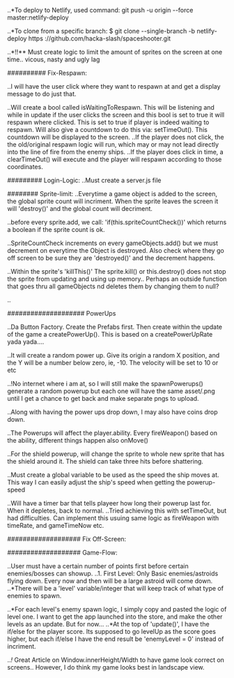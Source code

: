  ..*To deploy to Netlify, used command: git push -u origin --force master:netlify-deploy

 ..*To clone from a specific branch:  $ git clone --single-branch -b netlify-deploy https
://github.com/hacka-slash/spaceshooter.git

 ..*!!** Must create logic to limit the amount of sprites on the screen at one time.. vicous, nasty and ugly lag

########## Fix-Respawn:

..I will have the user click where they want to respawn at and get a display message to do just that.

..Will create a bool called isWaitingToRespawn. This will be listening and while in update if the user clicks the screen and this bool is set to true it will respawn where clicked. This is set to true if player is indeed waiting to respawn. Will also give a countdown to do this via: setTimeOut(). This countdown will be displayed to the screen. 
 ..If the player does not click, the the old/original respawn logic will run, which may or may not lead directly into the line of fire from the enemy ships.
 ..If the player does click in time, a clearTimeOut() will execute and the player will respawn according to those coordinates.


 ######### Login-Logic:
 ..Must create a server.js file


 ######## Sprite-limit:
 ..Everytime a game object is added to the screen, the global sprite count will incriment. When the sprite leaves the screen it will 'destroy()' and the global count will decriment.

 ..before every sprite.add, we call: 'if(this.spriteCountCheck())' which returns a boolean if the sprite count is ok.

 ..SpriteCountCheck increments on every gameObjects.add() but we must decrement on everytime the Object is destroyed. Also check where they go off screen to be sure they are 'destroyed()' and the decrement happens. 

 ..Within the sprite's 'killThis()' The sprite.kill() or this.destroy() does not stop the sprite from updating and using up memory.. Perhaps an outside function that goes thru all gameObjects nd deletes them by changing them to null?

..


####################
PowerUps

 ..Da Button Factory. Create the Prefabs first. Then create within the update of the game a createPowerUp(). This is based on a createPowerUpRate yada yada....

 ..It will create a random power up. Give its origin a random X position, and the Y will be a number below zero, ie, -10. The velocity will be set to 10 or etc

 ..!No internet where i am at, so I will still make the spawnPowerups() generate a random powerup but each one will have the same asset/.png until I get a chance to get back and make separate pngs to upload.

 ..Along with having the power ups drop down, I may also have coins drop down.
 
 ..The Powerups will affect the player.ability. Every fireWeapon() based on the ability, different things happen also onMove()

 ..For the shield powerup, will change the sprite to whole new sprite that has the shield around it. The shield can take three hits before shattering.

..Must create a global variable to be used as the speed the ship moves at. This way I can easily adjust the ship's speed when getting the powerup-speed

..Will have a timer bar that tells playeer how long their powerup last for. When it depletes, back to normal.
    ..Tried achieving this with setTimeOut, but had difficulties. Can implement this usuing same logic as fireWeapon with timeRate, and gameTimeNow etc.
 

 ###################
 Fix Off-Screen:




 ###################
 Game-Flow:

  ..User must have a certain number of points first before certain enemies/bosses can showup. 
  ..1. First Level: Only Basic enemies/astroids flying down. Every now and then will be a large astroid will come down.
        ..*There will be a 'level' variable/integer that will keep track of what type of enemies to spawn. 
  
  ..*For each level's enemy spawn logic, I simply copy and pasted the logic of level one. I want to get the app launched into the store, and make the other levels as an update. But for now...
        ..*At the top of 'update()', I have the if/else for the player score. Its supposed to go levelUp as the score goes higher, but each if/else I have the end result be 'enemyLevel = 0' instead of incriment.



..*!* Great Article on Window.innerHeight/Width to have game look correct on screens.. However, I do think my game looks best in landscape view.